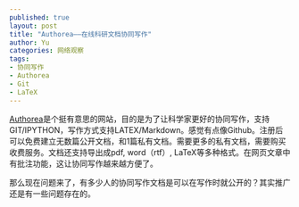```yaml
---
published: true
layout: post
title: "Authorea——在线科研文档协同写作"
author: Yu
categories: 网络观察
tags: 
- 协同写作
- Authorea
- Git
- LaTeX
---
```


[Authorea](www.authorea.com "Authorea")是个挺有意思的网站，目的是为了让科学家更好的协同写作，支持GIT/IPYTHON，写作方式支持LATEX/Markdown。感觉有点像Github。注册后可以免费建立无数篇公开文档，和1篇私有文档。需要更多的私有文档，需要购买收费服务。文档还支持导出成pdf, word（rtf）, LaTeX等多种格式。在网页文章中有批注功能，这让协同写作越来越方便了。

那么现在问题来了，有多少人的协同写作文档是可以在写作时就公开的？其实推广还是有一些问题存在的。

